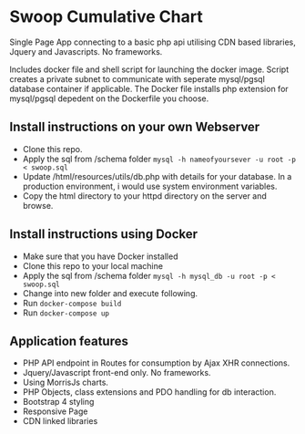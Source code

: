 # Swoop Cumulative Chart

Single Page App connecting to a basic php api utilising CDN based libraries, Jquery and Javascripts. No frameworks.


Includes docker file and shell script for launching the docker image. Script  creates a private subnet to communicate with seperate mysql/pgsql database container if applicable. The Docker file installs php extension for mysql/pgsql depedent on the Dockerfile you choose.

## Install instructions on your own Webserver

 * Clone this repo.
 * Apply the sql from /schema folder ```mysql -h nameofyoursever -u root -p < swoop.sql```
 * Update /html/resources/utils/db.php with details for your database. In a production environment, i would use system environment variables.
 * Copy the html directory to your httpd directory on the server and browse.

## Install instructions using Docker

 * Make sure that you have Docker installed
 * Clone this repo to your local machine
 * Apply the sql from /schema folder ```mysql -h mysql_db -u root -p < swoop.sql```
 * Change into new folder and execute following.
 * Run ```docker-compose build```
 * Run ```docker-compose up```

## Application features
* PHP API endpoint in Routes for consumption by Ajax XHR connections.
* Jquery/Javascript front-end only. No frameworks.
* Using MorrisJs charts.
* PHP Objects, class extensions and PDO handling for db interaction.
* Bootstrap 4 styling
* Responsive Page
* CDN linked libraries

